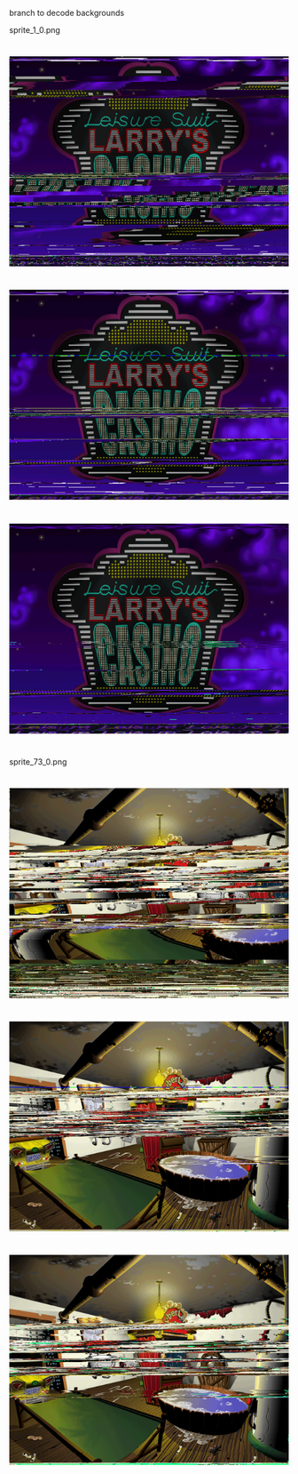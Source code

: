 branch to decode backgrounds

sprite_1_0.png
#
![Banner](sprite_1_0_last.png?raw=true "sprite_1_0_last")
#
#
![Banner](sprite_1_0.png?raw=true "sprite_1_0")
#
#
![Banner](sprite_1_0_new.png?raw=true "sprite_1_0_new")
#

sprite_73_0.png
#
![Banner](sprite_73_0_last.png?raw=true "sprite_73_0_last")
#
#
![Banner](sprite_73_0.png?raw=true "sprite_73_0")
#
#
![Banner](sprite_73_0_new.png?raw=true "sprite_73_0_new")
#